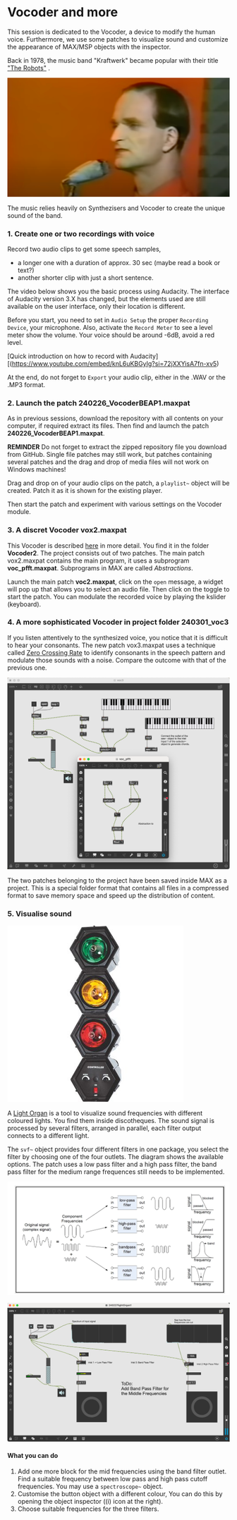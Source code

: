 # Vocoder and more

This session is dedicated to the Vocoder, a device to modify the human voice. Furthermore, we use some patches to visualize sound and customize
the appearance of MAX/MSP objects with the inspector.

Back in 1978, the music band "Kraftwerk" became popular with their title ["The Robots"](https://youtu.be/D_8Pma1vHmw?feature=shared) .

![Kraftwerk, The Robot](media/2024-02-27_11-12-03.png)

The music relies heavily on Synthezisers and Vocoder to create the unique sound of the band.


### 1. Create one or two recordings with voice

Record two audio clips to get some speech samples, 

- a longer one with a duration of approx. 30 sec (maybe read a book or text?)
- another shorter clip with just a short sentence.

The video below shows you the basic process using Audacity. The interface of Audacity version 3.X has changed,
but the elements used are still available on the user interface, only their location is different.

Before you start, you need to set in `Audio Setup` the proper `Recording Device`, your microphone. Also, activate the `Record Meter`
to see a level meter show the volume. Your voice should be around -6dB, avoid a red level.

[Quick introduction on how to record with Audacity][(https://www.youtube.com/embed/knL6uKBGyIg?si=72jXXYisA7fn-xv5)

At the end, do not forget to `Export` your audio clip, either in the .WAV or the .MP3 format.


### 2. Launch the patch 240226_VocoderBEAP1.maxpat

As in previous sessions, download the repository with all contents on your computer, if required extract its files. Then find
and laumch the patch **240226_VocoderBEAP1.maxpat**.

**REMINDER** Do not forget to extract the zipped repository file you download from GitHub. Single file patches may still work, but patches containing several patches and the drag and drop of media files will not work on Windows machines!

Drag and drop on of your audio clips on the patch, a `playlist~` object will be created. Patch it as it is shown for the existing player.

Then start the patch and experiment with various settings on the Vocoder module.


### 3. A discret Vocoder vox2.maxpat

This Vocoder is described [here](https://youtu.be/4feOFLX6238?feature=shared) in more detail. You find it in the folder **Vocoder2**. 
The project consists out of two patches. The main patch vox2.maxpat contains the main program, it uses a subprogram **voc_pfft.maxpat**.
Subprograms in MAX are called *Abstractions*. 

Launch the main patch **voc2.maxpat**, click on the `open` message, a widget will pop up that allows you to select an audio file. Then click on the toggle to start the patch. You can modulate the recorded voice by playing the kslider (keyboard).


### 4. A more sophisticated Vocoder in project folder 240301_voc3

If you listen attentively to the synthesized voice, you notice that it is difficult to hear your consonants. The new patch vox3.maxpat uses a technique called 
[Zero Crossing Rate](https://dsp.stackexchange.com/questions/8069/distinguish-vowels-from-consonants) to identify consonants in the speech pattern and modulate those sounds with  a noise. Compare the outcome with that of the previous  one.

![Vocoder with separate treatment of consonants and vowels](media/2024-02-27_12-17-30.png)

The two patches belonging to the project have been saved inside MAX as a project. This is a special folder format that contains all files in a compressed format to save memory space and speed up the distribution of content.


### 5. Visualise sound

![Light Tone Organ](media/151804.jpg)

A [Light Organ](https://en.wikipedia.org/wiki/Light_organ) is a tool to visualize sound frequencies with different coloured lights. You find them inside discotheques. The sound signal is processed by several filters, arranged in parallel, each filter output connects to a different light.

The `svf~` object provides four different filters in one package, you select the filter by choosing one of the four outlets. The diagram shows the available options. The patch uses a low pass filter and a high pass filter, the band pass filter for the medium range frequences still needs to be implemented.

![The four basic tyes of filters and how they work](media/2024-02-27_18-25-05.png)

![Light Organ Basic Patch](media/2024-02-27_14-09-19.png)

#### What you can do

1. Add one more block for the mid frequencies using the band filter outlet. Find a suitable frequency between low pass and high pass cutoff frequencies. You may use a `spectroscope~` object.
2. Customise the button object with a different colour, You can do this by opening the object inspector ((i) icon at the right).
3. Choose suitable frequencies for the three filters.

